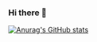 ### Hi there 👋

[![Anurag's GitHub stats](https://github-readme-stats.vercel.app/api?username=DaniloFerSilvaa)](https://github.com/DaniloFerSilvaa/github-readme-stats)
<!--
**DaniloFerSilvaa/DaniloFerSilvaa** is a ✨ _special_ ✨ repository because its `README.md` (this file) appears on your GitHub profile.

Here are some ideas to get you started:

- 🔭 I’m currently working on ...
- 🌱 I’m currently learning ...
- 👯 I’m looking to collaborate on ...
- 🤔 I’m looking for help with ...
- 💬 Ask me about ...
- 📫 How to reach me: ...
- 😄 Pronouns: ...
- ⚡ Fun fact: ...
-->
